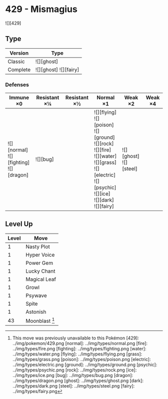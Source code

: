# 429 - Mismagius
![][429]

## Type

Version  | Type
---      | ---
Classic  | ![][ghost]
Complete | ![][ghost]  ![][fairy]

### Defenses

Immune ×0                                       | Resistant ×¼ | Resistant ×½ | Normal ×1                                                                                                                                                                   | Weak ×2                      | Weak ×4
---                                             | ---          | ---          | ---                                                                                                                                                                         | ---                          | ---
![][normal]<br>![][fighting]<br>![][dragon]<br> | ![][bug]<br> | &nbsp;       | ![][flying]<br>![][poison]<br>![][ground]<br>![][rock]<br>![][fire]<br>![][water]<br>![][grass]<br>![][electric]<br>![][psychic]<br>![][ice]<br>![][dark]<br>![][fairy]<br> | ![][ghost]<br>![][steel]<br> | &nbsp;

## Level Up

Level | Move
---   | ---
1     | Nasty Plot
1     | Hyper Voice
1     | Power Gem
1     | Lucky Chant
1     | Magical Leaf
1     | Growl
1     | Psywave
1     | Spite
1     | Astonish
43    | Moonblast [^1]

[^1]: This move was previously unavailable to this Pokémon
[429]: ../img/pokemon/429.png
[normal]: ../img/types/normal.png
[fire]: ../img/types/fire.png
[fighting]: ../img/types/fighting.png
[water]: ../img/types/water.png
[flying]: ../img/types/flying.png
[grass]: ../img/types/grass.png
[poison]: ../img/types/poison.png
[electric]: ../img/types/electric.png
[ground]: ../img/types/ground.png
[psychic]: ../img/types/psychic.png
[rock]: ../img/types/rock.png
[ice]: ../img/types/ice.png
[bug]: ../img/types/bug.png
[dragon]: ../img/types/dragon.png
[ghost]: ../img/types/ghost.png
[dark]: ../img/types/dark.png
[steel]: ../img/types/steel.png
[fairy]: ../img/types/fairy.png
